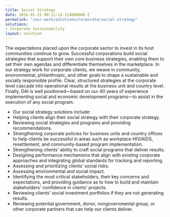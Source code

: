 ```yaml
---
title: Social Strategy
date: 2016-01-22 00:11:14.114000000 Z
permalink: "/our-work/solutions/corporate/social-strategy"
solutions:
- Corporate Sustainability
layout: solution
---
```


The expectations placed upon the corporate sector to invest in its host communities continue to grow. Successful corporations build social strategies that support their own core business strategies, enabling them to set their own agendas and differentiate themselves in the marketplace. In our strategy work for corporate clients, we weave in community, environmental, philanthropic, and other goals to shape a sustainable and socially responsible profile. Clear, structured strategies at the corporate level cascade into operational results at the business unit and country level. Finally, DAI is well positioned—based on our 40 years of experience implementing social and economic development programs—to assist in the execution of any social program.

* Our social strategy solutions include:
* Helping clients align their social strategy with their corporate strategy.
* Reviewing social strategies and programs and providing recommendations.
* Strengthening corporate policies for business units and country offices to help clients be successful in areas such as workplace HIV/AIDS, resettlement, and community-based program implementation.
* Strengthening clients’ ability to craft social programs that deliver results.
* Designing performance mechanisms that align with existing corporate approaches and integrating global standards for tracking and reporting.
* Assessing and prioritizing clients’ social risks.
* Assessing environmental and social impact.
* Identifying the most critical stakeholders, their key concerns and expectations, and providing guidance as to how to build and maintain stakeholders' confidence in clients’ projects.
* Reviewing clients’ social investment portfolios if they are not generating results.
* Reviewing potential government, donor, nongovernmental group, or other corporate partners that can help our clients deliver.

